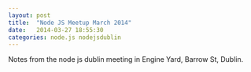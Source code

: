 ```yaml
---
layout: post
title:  "Node JS Meetup March 2014"
date:   2014-03-27 18:55:30
categories: node.js nodejsdublin
---
```


Notes from the node js dublin meeting in Engine Yard, Barrow St, Dublin.